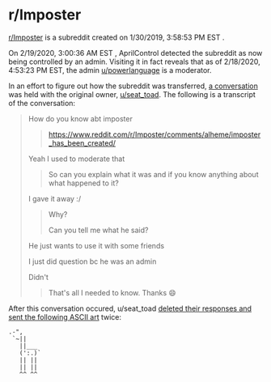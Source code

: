 # r/Imposter

[r/Imposter](https://www.reddit.com/r/imposter) is a subreddit created on 1/30/2019, 3:58:53 PM EST <!-- 2019-01-30T20:58:53+00:00 -->.

On 2/19/2020, 3:00:36 AM EST <!-- 2020-02-19T08:00:36.554Z -->, AprilControl detected the subreddit as now being controlled by an admin. Visiting it in fact reveals that as of 2/18/2020, 4:53:23 PM EST, <!-- 2020-02-18T21:53:23+00:00 --> the admin [u/powerlanguage](https://www.reddit.com/user/powerlanguage) is a moderator.

In an effort to figure out how the subreddit was transferred, [a conver](https://cdn.discordapp.com/attachments/671504659462225946/679915855722840154/unknown.png)[sation](https://cdn.discordapp.com/attachments/671504659462225946/679916710752550971/unknown.png) was held with the original owner, [u/seat_toad](https://www.reddit.com/user/seat_toad). The following is a transcript of the conversation:

> How do you know abt imposter
>
> > https://www.reddit.com/r/Imposter/comments/alheme/imposter_has_been_created/
>
> Yeah I used to moderate that
>
> > So can you explain what it was and if you know anything about what happened to it?
>
> I gave it away :/
>
> > Why?
> >
> > Can you tell me what he said?
>
> He just wants to use it with some friends
>
> I just did question bc he was an admin
>
> Didn't
>
> > That's all I needed to know. Thanks 😄

After this conversation occured, u/seat_toad [deleted their responses and sent the following ASCII art](https://cdn.discordapp.com/attachments/671504659462225946/680325561117311051/unknown.png) twice:

```
.-",
 `~||
   ||___
   (':.)`
   || ||
   || ||
   ^^ ^^
```

